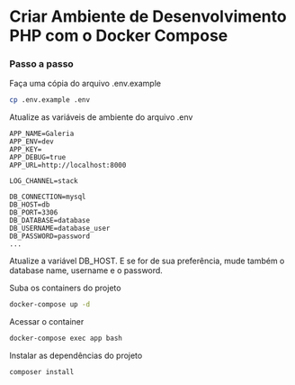 # Criar Ambiente de Desenvolvimento PHP com o Docker Compose

### Passo a passo
Faça uma cópia do arquivo .env.example
```sh
cp .env.example .env
```

Atualize as variáveis de ambiente do arquivo .env
```dosini
APP_NAME=Galeria
APP_ENV=dev
APP_KEY=
APP_DEBUG=true
APP_URL=http://localhost:8000

LOG_CHANNEL=stack

DB_CONNECTION=mysql
DB_HOST=db
DB_PORT=3306
DB_DATABASE=database
DB_USERNAME=database_user
DB_PASSWORD=password
...
```
Atualize a variável DB_HOST. E se for de sua preferência, mude também o database name, username e o password.


Suba os containers do projeto
```sh
docker-compose up -d
```


Acessar o container
```sh
docker-compose exec app bash
```


Instalar as dependências do projeto
```sh
composer install
```
